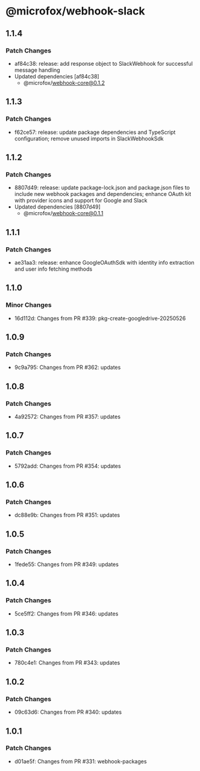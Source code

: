 # @microfox/webhook-slack

## 1.1.4

### Patch Changes

- af84c38: release: add response object to SlackWebhook for successful message handling
- Updated dependencies [af84c38]
  - @microfox/webhook-core@0.1.2

## 1.1.3

### Patch Changes

- f62ce57: release: update package dependencies and TypeScript configuration; remove unused imports in SlackWebhookSdk

## 1.1.2

### Patch Changes

- 8807d49: release: update package-lock.json and package.json files to include new webhook packages and dependencies; enhance OAuth kit with provider icons and support for Google and Slack
- Updated dependencies [8807d49]
  - @microfox/webhook-core@0.1.1

## 1.1.1

### Patch Changes

- ae31aa3: release: enhance GoogleOAuthSdk with identity info extraction and user info fetching methods

## 1.1.0

### Minor Changes

- 16d112d: Changes from PR #339: pkg-create-googledrive-20250526

## 1.0.9

### Patch Changes

- 9c9a795: Changes from PR #362: updates

## 1.0.8

### Patch Changes

- 4a92572: Changes from PR #357: updates

## 1.0.7

### Patch Changes

- 5792add: Changes from PR #354: updates

## 1.0.6

### Patch Changes

- dc88e9b: Changes from PR #351: updates

## 1.0.5

### Patch Changes

- 1fede55: Changes from PR #349: updates

## 1.0.4

### Patch Changes

- 5ce5ff2: Changes from PR #346: updates

## 1.0.3

### Patch Changes

- 780c4e1: Changes from PR #343: updates

## 1.0.2

### Patch Changes

- 09c63d6: Changes from PR #340: updates

## 1.0.1

### Patch Changes

- d01ae5f: Changes from PR #331: webhook-packages

